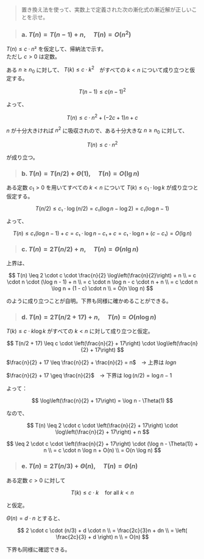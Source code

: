 <!--
<script type="text/javascript" async
  src="https://cdnjs.cloudflare.com/ajax/libs/mathjax/2.7.7/MathJax.js?config=TeX-MML-AM_CHTML">
</script>
-->
>置き換え法を使って、実数上で定義された次の漸化式の漸近解が正しいことを示せ。

>### a. $T(n)=T(n-1)+n,\quad T(n)=O(n^2)$

$T(n) ≤ c·n²$ を仮定して、帰納法で示す。  
ただし $c > 0$ は定数。


ある $n \geq n_0$ に対して、 $T(k) \leq c·k^2$ がすべての $k < n$ について成り立つと仮定する。

$$
T(n-1) ≤ c(n - 1)^2
$$

よって、

$$
T(n) ≤ c·n^2 + (-2c + 1)n + c
$$

$n$ が十分大きければ $n^2$ に吸収されので、ある十分大きな $n \geq n_0$ に対して、

$$
T(n) ≤ c·n^2
$$

が成り立つ。

>### b. $T(n)=T(n/2)+\Theta(1),\quad T(n)=O(\lg n)$

ある定数 $c_1 > 0$ を用いてすべての $k < n$ について $T(k) \leq c_1·\log k$ が成り立つと仮定する。

$$
T(n/2) ≤ c₁·\log(n/2) = c₁(\log n - \log 2) = c₁(\log n - 1)
$$

よって、

$$
T(n) ≤ c₁(\log n - 1) + c = c₁·\log n - c₁ + c
= c₁·\log n + (c - c₁)=O(\lg n)
$$

>### c. $T(n)=2T(n/2)+n,\quad T(n)=\Theta(n\lg n)$

上界は、

$$
T(n) \leq 2 \cdot c \cdot \frac{n}{2} \log\left(\frac{n}{2}\right) + n \\
= c \cdot n \cdot (\log n - 1) + n \\
= c \cdot n \log n - c \cdot n + n \\
= c \cdot n \log n + (1 - c) \cdot n \\
= O(n \log n)
$$

のように成り立つことが自明。下界も同様に確かめることができる。

>### d. $T(n)=2T(n/2+17)+n,\quad T(n)=O(n\log n)$

$T(k) \leq c \cdot k \log k$ がすべての $k < n$ に対して成り立つと仮定。

$$
T(n/2 + 17) \leq c \cdot \left(\frac{n}{2} + 17\right) \cdot \log\left(\frac{n}{2} + 17\right)
$$


$\frac{n}{2} + 17 \leq \frac{n}{2} + \frac{n}{2} = n$ → 上界は $log n$

$\frac{n}{2} + 17 \geq \frac{n}{2}$ → 下界は $\log(n/2) = \log n - 1$

よって：

$$
\log\left(\frac{n}{2} + 17\right) = \log n - \Theta(1)
$$

なので、

$$
T(n) \leq 2 \cdot c \cdot \left(\frac{n}{2} + 17\right) \cdot \log\left(\frac{n}{2} + 17\right) + n
$$

$$
\leq 2 \cdot c \cdot \left(\frac{n}{2} + 17\right) \cdot (\log n - \Theta(1)) + n \\
= c \cdot n \log n + O(n) \\
= O(n \log n)
$$

>### e. $T(n)=2T(n/3)+\Theta(n),\quad T(n)=\Theta(n)$

ある定数 $c > 0$ に対して

$$
T(k) \leq c \cdot k
\quad \text{for all } k < n
$$

と仮定。

$\Theta(n) = d \cdot n$ とすると、

$$
2 \cdot c \cdot (n/3) + d \cdot n \\
= \frac{2c}{3}n + dn \\
= \left( \frac{2c}{3} + d \right) n \\
= O(n)
$$

下界も同様に確認できる。
